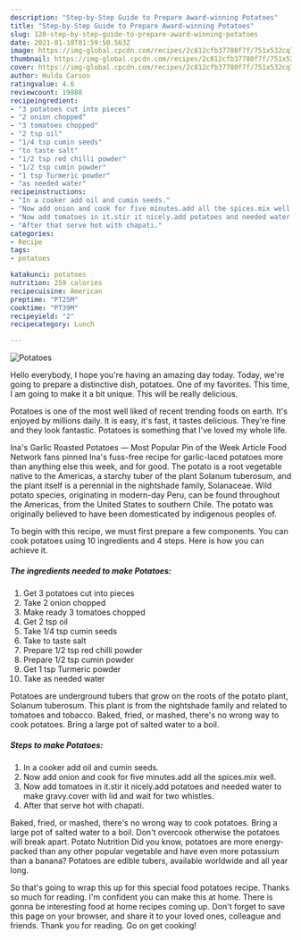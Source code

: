 ```yaml
---
description: "Step-by-Step Guide to Prepare Award-winning Potatoes"
title: "Step-by-Step Guide to Prepare Award-winning Potatoes"
slug: 120-step-by-step-guide-to-prepare-award-winning-potatoes
date: 2021-01-10T01:59:50.563Z
image: https://img-global.cpcdn.com/recipes/2c812cfb37780f7f/751x532cq70/potatoes-recipe-main-photo.jpg
thumbnail: https://img-global.cpcdn.com/recipes/2c812cfb37780f7f/751x532cq70/potatoes-recipe-main-photo.jpg
cover: https://img-global.cpcdn.com/recipes/2c812cfb37780f7f/751x532cq70/potatoes-recipe-main-photo.jpg
author: Hulda Carson
ratingvalue: 4.6
reviewcount: 19888
recipeingredient:
- "3 potatoes cut into pieces"
- "2 onion chopped"
- "3 tomatoes chopped"
- "2 tsp oil"
- "1/4 tsp cumin seeds"
- "to taste salt"
- "1/2 tsp red chilli powder"
- "1/2 tsp cumin powder"
- "1 tsp Turmeric powder"
- "as needed water"
recipeinstructions:
- "In a cooker add oil and cumin seeds."
- "Now add onion and cook for five minutes.add all the spices.mix well."
- "Now add tomatoes in it.stir it nicely.add potatoes and needed water to make gravy.cover with lid and wait for two whistles."
- "After that serve hot with chapati."
categories:
- Recipe
tags:
- potatoes

katakunci: potatoes 
nutrition: 259 calories
recipecuisine: American
preptime: "PT25M"
cooktime: "PT39M"
recipeyield: "2"
recipecategory: Lunch

---
```



![Potatoes](https://img-global.cpcdn.com/recipes/2c812cfb37780f7f/751x532cq70/potatoes-recipe-main-photo.jpg)

Hello everybody, I hope you're having an amazing day today. Today, we're going to prepare a distinctive dish, potatoes. One of my favorites. This time, I am going to make it a bit unique. This will be really delicious.

Potatoes is one of the most well liked of recent trending foods on earth. It's enjoyed by millions daily. It is easy, it's fast, it tastes delicious. They're fine and they look fantastic. Potatoes is something that I've loved my whole life.

Ina&#39;s Garlic Roasted Potatoes — Most Popular Pin of the Week Article Food Network fans pinned Ina&#39;s fuss-free recipe for garlic-laced potatoes more than anything else this week, and for good. The potato is a root vegetable native to the Americas, a starchy tuber of the plant Solanum tuberosum, and the plant itself is a perennial in the nightshade family, Solanaceae. Wild potato species, originating in modern-day Peru, can be found throughout the Americas, from the United States to southern Chile. The potato was originally believed to have been domesticated by indigenous peoples of.


To begin with this recipe, we must first prepare a few components. You can cook potatoes using 10 ingredients and 4 steps. Here is how you can achieve it.

<!--inarticleads1-->

##### The ingredients needed to make Potatoes:

1. Get 3 potatoes cut into pieces
1. Take 2 onion chopped
1. Make ready 3 tomatoes chopped
1. Get 2 tsp oil
1. Take 1/4 tsp cumin seeds
1. Take to taste salt
1. Prepare 1/2 tsp red chilli powder
1. Prepare 1/2 tsp cumin powder
1. Get 1 tsp Turmeric powder
1. Take as needed water


Potatoes are underground tubers that grow on the roots of the potato plant, Solanum tuberosum. This plant is from the nightshade family and related to tomatoes and tobacco. Baked, fried, or mashed, there&#39;s no wrong way to cook potatoes. Bring a large pot of salted water to a boil. 

<!--inarticleads2-->

##### Steps to make Potatoes:

1. In a cooker add oil and cumin seeds.
1. Now add onion and cook for five minutes.add all the spices.mix well.
1. Now add tomatoes in it.stir it nicely.add potatoes and needed water to make gravy.cover with lid and wait for two whistles.
1. After that serve hot with chapati.


Baked, fried, or mashed, there&#39;s no wrong way to cook potatoes. Bring a large pot of salted water to a boil. Don&#39;t overcook otherwise the potatoes will break apart. Potato Nutrition Did you know, potatoes are more energy-packed than any other popular vegetable and have even more potassium than a banana? Potatoes are edible tubers, available worldwide and all year long. 

So that's going to wrap this up for this special food potatoes recipe. Thanks so much for reading. I'm confident you can make this at home. There is gonna be interesting food at home recipes coming up. Don't forget to save this page on your browser, and share it to your loved ones, colleague and friends. Thank you for reading. Go on get cooking!
